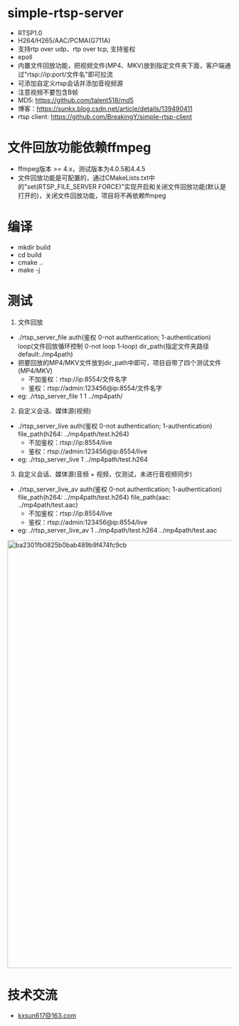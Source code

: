 # simple-rtsp-server
* RTSP1.0
* H264/H265/AAC/PCMA(G711A)
* 支持rtp over udp、rtp over tcp, 支持鉴权
* epoll
* 内置文件回放功能，把视频文件(MP4、MKV)放到指定文件夹下面，客户端通过"rtsp://ip:port/文件名"即可拉流
* 可添加自定义rtsp会话并添加音视频源
* 注意视频不要包含B帧
* MD5: https://github.com/talent518/md5
* 博客：https://sunkx.blog.csdn.net/article/details/139490411
* rtsp client: https://github.com/BreakingY/simple-rtsp-client
  
# 文件回放功能依赖ffmpeg
* ffmpeg版本 >= 4.x，测试版本为4.0.5和4.4.5
* 文件回放功能是可配置的，通过CMakeLists.txt中的"set(RTSP_FILE_SERVER FORCE)"实现开启和关闭文件回放功能(默认是打开的)，关闭文件回放功能，项目将不再依赖ffmpeg

# 编译
* mkdir build
* cd build
* cmake ..
* make -j

# 测试
1. 文件回放
* ./rtsp_server_file auth(鉴权 0-not authentication; 1-authentication) loop(文件回放循环控制 0-not loop 1-loop) dir_path(指定文件夹路径 default:./mp4path)
* 把要回放的MP4/MKV文件放到dir_path中即可，项目自带了四个测试文件(MP4/MKV)
  * 不加鉴权：rtsp://ip:8554/文件名字
  * 鉴权：rtsp://admin:123456@ip:8554/文件名字
* eg: ./rtsp_server_file 1 1 ../mp4path/
2. 自定义会话、媒体源(视频)
* ./rtsp_server_live auth(鉴权 0-not authentication; 1-authentication) file_path(h264: ../mp4path/test.h264)
  * 不加鉴权：rtsp://ip:8554/live
  * 鉴权：rtsp://admin:123456@ip:8554/live
* eg: ./rtsp_server_live 1 ../mp4path/test.h264
3. 自定义会话、媒体源(音频 + 视频，仅测试，未进行音视频同步)
* ./rtsp_server_live_av auth(鉴权 0-not authentication; 1-authentication) file_path(h264: ../mp4path/test.h264) file_path(aac: ../mp4path/test.aac)
  * 不加鉴权：rtsp://ip:8554/live
  * 鉴权：rtsp://admin:123456@ip:8554/live
* eg: ./rtsp_server_live_av 1 ../mp4path/test.h264 ../mp4path/test.aac

<img width="960" alt="ba2301fb0825b0bab489b9f474fc9cb" src="https://github.com/BreakingY/simple-rtsp-server/assets/99859929/24308b63-235a-4a75-adc7-67c43bde51dd">

# 技术交流
* kxsun617@163.com

